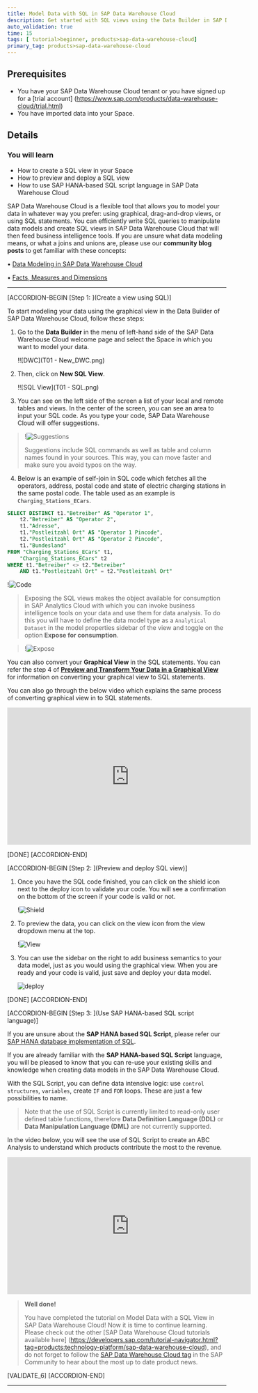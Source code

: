 ```yaml
---
title: Model Data with SQL in SAP Data Warehouse Cloud
description: Get started with SQL views using the Data Builder in SAP Data Warehouse Cloud to create, visualize and manipulate data models.
auto_validation: true
time: 15
tags: [ tutorial>beginner, products>sap-data-warehouse-cloud]
primary_tag: products>sap-data-warehouse-cloud
---
```


## Prerequisites
- You have your SAP Data Warehouse Cloud tenant or you have signed up for a [trial account] (https://www.sap.com/products/data-warehouse-cloud/trial.html)
- You have imported data into your Space.


## Details
### You will learn
- How to create a SQL view in your Space
- How to preview and deploy a SQL view
- How to use SAP HANA-based SQL script language in SAP Data Warehouse Cloud


SAP Data Warehouse Cloud is a flexible tool that allows you to model your data in whatever way you prefer: using graphical, drag-and-drop views, or using SQL statements. You can efficiently write SQL queries to manipulate data models and create SQL views in SAP Data Warehouse Cloud that will then feed business intelligence tools.
If you are unsure what data modeling means, or what a joins and unions are, please use our **community blog posts** to get familiar with these concepts:

• [Data Modeling in SAP Data Warehouse Cloud](https://blogs.sap.com/2021/07/20/data-modeling-in-sap-data-warehouse-cloud/)

• [Facts, Measures and Dimensions](https://blogs.sap.com/2021/07/22/facts-measures-and-dimensions/)


---

[ACCORDION-BEGIN [Step 1: ](Create a view using SQL)]

To start modeling your data using the graphical view in the Data Builder of SAP Data Warehouse Cloud, follow these steps:

1.	Go to the **Data Builder** in the menu of left-hand side of the SAP Data Warehouse Cloud welcome page and select the Space in which you want to model your data.

    !![DWC](T01 - New_DWC.png)

2.	Then, click on **New SQL View**.

    !![SQL View](T01 - SQL.png)

3. You can see on the left side of the screen a list of your local and remote tables and views. In the center of the screen, you can see an area to input your SQL code. As you type your code, SAP Data Warehouse Cloud will offer suggestions.
> !![Suggestions](Suggestions.png)
>
> Suggestions include SQL commands as well as table and column names found in your sources. This way, you can move faster and make sure you avoid typos on the way.

4. Below is an example of self-join in SQL code which fetches all the operators, address, postal code and state of electric charging stations in the same postal code. The table used as an example is `Charging_Stations_ECars`.

```SQL
SELECT DISTINCT t1."Betreiber" AS "Operator 1",
	t2."Betreiber" AS "Operator 2",
	t1."Adresse",
	t1."Postleitzahl Ort" AS "Operator 1 Pincode",
	t2."Postleitzahl Ort" AS "Operator 2 Pincode",
	t1."Bundesland"
FROM "Charging_Stations_ECars" t1,
	"Charging_Stations_ECars" t2
WHERE t1."Betreiber" <> t2."Betreiber"
	AND t1."Postleitzahl Ort" = t2."Postleitzahl Ort"

```
  !![Code ](Code.png)

> Exposing the SQL views makes the object available for consumption in SAP Analytics Cloud with which you can invoke business intelligence tools on your data and use them for data analysis. To do this you will have to define the data model type as a `Analytical Dataset` in the model properties sidebar of the view and toggle on the option **Expose for consumption**.

> !![Expose](expose.png)

You can also convert your **Graphical View** in the SQL statements. You can refer the step 4 of **[Preview and Transform Your Data in a Graphical View](data-warehouse-cloud-graphical2-datapreview)** for information on converting your graphical view to SQL statements.

You can also go through the below video which explains the same process of converting graphical view in to SQL statements.

<iframe width="560" height="315" src="https://www.youtube.com/embed/IRnt2_dDxzI" title="YouTube video player" frameborder="0" allow="accelerometer; autoplay; clipboard-write; encrypted-media; gyroscope; picture-in-picture" allowfullscreen></iframe>

[DONE]
[ACCORDION-END]

[ACCORDION-BEGIN [Step 2: ](Preview and deploy SQL view)]

1.	Once you have the SQL code finished, you can click on the shield icon next to the deploy icon to validate your code. You will see a confirmation on the bottom of the screen if your code is valid or not.

    !![Shield](Shield.png)

2.	To preview the data, you can click on the view icon from the view dropdown menu at the top.

    !![View](Data_preview.png)

3.	You can use the sidebar on the right to add business semantics to your data model, just as you would using the graphical view. When you are ready and your code is valid, just save and deploy your data model.

    ![deploy](deploy.png)

[DONE]
[ACCORDION-END]


[ACCORDION-BEGIN [Step 3: ](Use SAP HANA-based SQL script language)]

If you are unsure about the **SAP HANA based SQL Script**, please refer our [SAP HANA database implementation of SQL](https://help.sap.com/viewer/791c41982ee345a19c4ec4b774222c4f/16.0.4.1/en-US/feca57aaf7d5431e827e104506bc19c1.html).

If you are already familiar with the **SAP HANA-based SQL Script** language, you will be pleased to know that you can re-use your existing skills and knowledge when creating data models in the SAP Data Warehouse Cloud.

With the SQL Script, you can define data intensive logic: use `control structures`, `variables`, create `IF` and `FOR` loops. These are just a few possibilities to name.

> Note that the use of SQL Script is currently limited to read-only user defined table functions, therefore **Data Definition Language (DDL)** or **Data Manipulation Language (DML)** are not currently supported.

In the video below, you will see the use of SQL Script to create an ABC Analysis to understand which products contribute the most to the revenue.

<iframe width="560" height="315" src="https://www.youtube.com/embed/BQRaKJTXmUY" title="YouTube video player" frameborder="0" allow="accelerometer; autoplay; clipboard-write; encrypted-media; gyroscope; picture-in-picture" allowfullscreen></iframe>

> **Well done!**
>
> You have completed the tutorial on Model Data with a SQL View in SAP Data Warehouse Cloud!
> Now it is time to continue learning. Please check out the other [SAP Data Warehouse Cloud tutorials available here] (https://developers.sap.com/tutorial-navigator.html?tag=products:technology-platform/sap-data-warehouse-cloud), and do not forget to follow the [SAP Data Warehouse Cloud tag](https://blogs.sap.com/tags/73555000100800002141/) in the SAP Community to hear about the most up to date product news.


[VALIDATE_6]
[ACCORDION-END]

---
